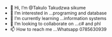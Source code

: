 - 👋 Hi, I’m @Takulo Takudzwa sikume 
- 👀 I’m interested in ...programing and database
- 🌱 I’m currently learning ...information systems 
- 💞️ I’m looking to collaborate on ...c# and phl
- 📫 How to reach me ...Whatsapp 0785630939

<!---
Takulo/Takulo is a ✨ special ✨ repository because its `README.md` (this file) appears on your GitHub profile.
You can click the Preview link to take a look at your changes.
--->
